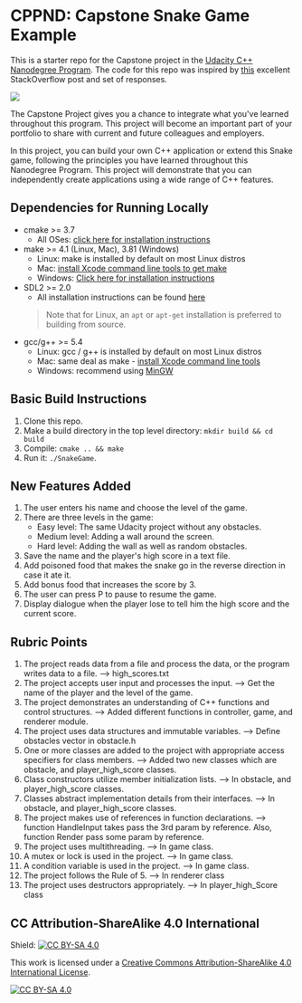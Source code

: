 # CPPND: Capstone Snake Game Example

This is a starter repo for the Capstone project in the [Udacity C++ Nanodegree Program](https://www.udacity.com/course/c-plus-plus-nanodegree--nd213). The code for this repo was inspired by [this](https://codereview.stackexchange.com/questions/212296/snake-game-in-c-with-sdl) excellent StackOverflow post and set of responses.

<img src="snake_game.gif"/>

The Capstone Project gives you a chance to integrate what you've learned throughout this program. This project will become an important part of your portfolio to share with current and future colleagues and employers.

In this project, you can build your own C++ application or extend this Snake game, following the principles you have learned throughout this Nanodegree Program. This project will demonstrate that you can independently create applications using a wide range of C++ features.

## Dependencies for Running Locally
* cmake >= 3.7
  * All OSes: [click here for installation instructions](https://cmake.org/install/)
* make >= 4.1 (Linux, Mac), 3.81 (Windows)
  * Linux: make is installed by default on most Linux distros
  * Mac: [install Xcode command line tools to get make](https://developer.apple.com/xcode/features/)
  * Windows: [Click here for installation instructions](http://gnuwin32.sourceforge.net/packages/make.htm)
* SDL2 >= 2.0
  * All installation instructions can be found [here](https://wiki.libsdl.org/Installation)
  >Note that for Linux, an `apt` or `apt-get` installation is preferred to building from source. 
* gcc/g++ >= 5.4
  * Linux: gcc / g++ is installed by default on most Linux distros
  * Mac: same deal as make - [install Xcode command line tools](https://developer.apple.com/xcode/features/)
  * Windows: recommend using [MinGW](http://www.mingw.org/)

## Basic Build Instructions

1. Clone this repo.
2. Make a build directory in the top level directory: `mkdir build && cd build`
3. Compile: `cmake .. && make`
4. Run it: `./SnakeGame`.

## New Features Added

1. The user enters his name and choose the level of the game.
2. There are three levels in the game:
   * Easy level: The same Udacity project without any obstacles.
   * Medium level: Adding a wall around the screen.
   * Hard level: Adding the wall as well as random obstacles.
3. Save the name and the player's high score in a text file.
4. Add poisoned food that makes the snake go in the reverse direction in case it ate it.
5. Add bonus food that increases the score by 3.
6. The user can press P to pause to resume the game.
7. Display dialogue when the player lose to tell him the high score and the current score.

## Rubric Points

1. The project reads data from a file and process the data, or the program writes data to a file. --> high_scores.txt
2. The project accepts user input and processes the input. --> Get the name of the player and the level of the game.
3. The project demonstrates an understanding of C++ functions and control structures. --> Added different functions in controller, game, and renderer module.
4. The project uses data structures and immutable variables. --> Define obstacles vector in obstacle.h
5. One or more classes are added to the project with appropriate access specifiers for class members. --> Added two new classes which are obstacle, and player_high_score classes.
6. Class constructors utilize member initialization lists. --> In obstacle, and player_high_score classes.
7. Classes abstract implementation details from their interfaces. --> In obstacle, and player_high_score classes.
8. The project makes use of references in function declarations. --> function HandleInput takes pass the 3rd param by reference. Also, function Render pass some param by reference.
9. The project uses multithreading. --> In game class.
10. A mutex or lock is used in the project. --> In game class.
11. A condition variable is used in the project. --> In game class.
12. The project follows the Rule of 5. --> In renderer class
13. The project uses destructors appropriately. --> In player_high_Score class

## CC Attribution-ShareAlike 4.0 International


Shield: [![CC BY-SA 4.0][cc-by-sa-shield]][cc-by-sa]

This work is licensed under a
[Creative Commons Attribution-ShareAlike 4.0 International License][cc-by-sa].

[![CC BY-SA 4.0][cc-by-sa-image]][cc-by-sa]

[cc-by-sa]: http://creativecommons.org/licenses/by-sa/4.0/
[cc-by-sa-image]: https://licensebuttons.net/l/by-sa/4.0/88x31.png
[cc-by-sa-shield]: https://img.shields.io/badge/License-CC%20BY--SA%204.0-lightgrey.svg

